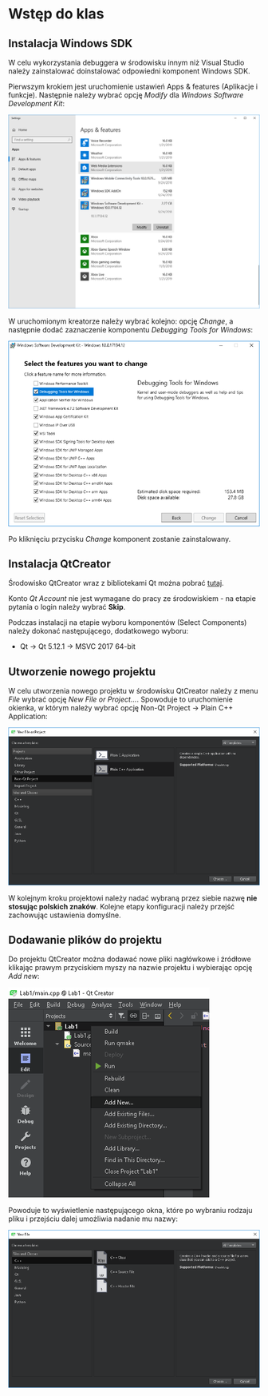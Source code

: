 Wstęp do klas
=============

Instalacja Windows SDK
----------------------
W celu wykorzystania debuggera w środowisku innym niż Visual Studio należy zainstalować doinstalować odpowiedni komponent Windows SDK.

Pierwszym krokiem jest uruchomienie ustawień Apps & features (Aplikacje i funkcje). Następnie należy wybrać opcję *Modify* dla *Windows Software Development Kit*:

![](../images/modify_sdk.png)

W uruchomionym kreatorze należy wybrać kolejno: opcję *Change*, a następnie dodać zaznaczenie komponentu *Debugging Tools for Windows*:

![](../images/debugging_tools.png)

Po kliknięciu przycisku *Change* komponent zostanie zainstalowany.

Instalacja QtCreator
--------------------
Środowisko QtCreator wraz z bibliotekami Qt można pobrać [tutaj](http://download.qt.io/official_releases/online_installers/qt-unified-windows-x86-online.exe).

Konto *Qt Account* nie jest wymagane do pracy ze środowiskiem - na etapie pytania o login należy wybrać **Skip**.

Podczas instalacji na etapie wyboru komponentów (Select Components) należy dokonać następującego, dodatkowego wyboru:
* Qt &rarr; Qt 5.12.1 &rarr; MSVC 2017 64-bit

Utworzenie nowego projektu
--------------------------
W celu utworzenia nowego projektu w środowisku QtCreator należy z menu *File* wybrać opcję *New File or Project...*. Spowoduje to uruchomienie okienka, w którym należy wybrać opcję Non-Qt Project &rarr; Plain C++ Application:

![](../images/new_project.png)

W kolejnym kroku projektowi należy nadać wybraną przez siebie nazwę **nie stosując polskich znaków**. Kolejne etapy konfiguracji należy przejść zachowując ustawienia domyślne.

Dodawanie plików do projektu
----------------------------
Do projektu QtCreator można dodawać nowe pliki nagłówkowe i źródłowe klikając prawym przyciskiem myszy na nazwie projektu i wybierając opcję *Add new*:

![](../images/add_new.png)

Powoduje to wyświetlenie następującego okna, które po wybraniu rodzaju pliku i przejściu dalej umożliwia nadanie mu nazwy:

![](../images/new_file.png)
